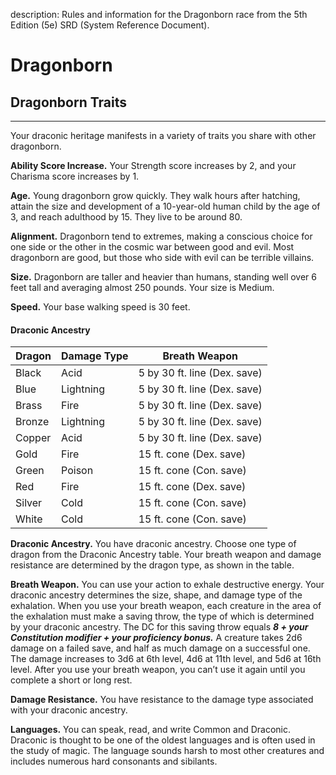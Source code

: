 description: Rules and information for the Dragonborn race from the 5th Edition (5e) SRD (System Reference Document).

# Dragonborn 
## Dragonborn Traits 
- - -
Your draconic heritage manifests in a variety of traits you share with other dragonborn. 

**Ability Score Increase.** Your Strength score increases by 2, and your Charisma score increases by 1.  

**Age.** Young dragonborn grow quickly. They walk hours after hatching, attain the size and development of a 10-year-old human child by the age of 3, and reach adulthood by 15. They live to be around 80.  

**Alignment.** Dragonborn tend to extremes, making a conscious choice for one side or the other in the cosmic war between good and evil. Most dragonborn are good, but those who side with evil can be terrible villains.  

**Size.** Dragonborn are taller and heavier than humans, standing well over 6 feet tall and averaging almost 250 pounds. Your size is Medium.  

**Speed.** Your base walking speed is 30 feet.  

#### Draconic Ancestry
| Dragon | Damage Type | Breath Weapon               |
|--------|-------------|-----------------------------|
| Black  | Acid        | 5 by 30 ft. line (Dex. save)|
| Blue   | Lightning   | 5 by 30 ft. line (Dex. save)|
| Brass  | Fire        | 5 by 30 ft. line (Dex. save)|
| Bronze | Lightning   | 5 by 30 ft. line (Dex. save)|
| Copper | Acid        | 5 by 30 ft. line (Dex. save)|
| Gold   | Fire        | 15 ft. cone (Dex. save)     |
| Green  | Poison      | 15 ft. cone (Con. save)     |
| Red    | Fire        | 15 ft. cone (Dex. save)     |
| Silver | Cold        | 15 ft. cone (Con. save)     |
| White  | Cold        | 15 ft. cone (Con. save)     |

**Draconic Ancestry.** You have draconic ancestry. Choose one type of dragon from the Draconic Ancestry table. Your breath weapon and damage resistance are determined by the dragon type, as shown in the table.  

**Breath Weapon.** You can use your action to exhale destructive energy. Your draconic ancestry determines the size, shape, and damage type of the exhalation. 
When you use your breath weapon, each creature in the area of the exhalation must make a saving throw, the type of which is determined by your draconic ancestry. The DC for this saving throw equals **_8 + your Constitution modifier + your proficiency bonus._** A creature takes 2d6 damage on a failed save, and half as much damage on a successful one. The damage increases to 3d6 at 6th level, 4d6 at 11th level, and 5d6 at 16th level. 
After you use your breath weapon, you can’t use it again until you complete a short or long rest.  

**Damage Resistance.** You have resistance to the damage type associated with your draconic ancestry.  

**Languages.** You can speak, read, and write Common and Draconic. Draconic is thought to be one of the oldest languages and is often used in the study of magic. The language sounds harsh to most other creatures and includes numerous hard consonants and sibilants.  
